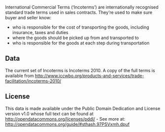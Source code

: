 International Commercial Terms (‘Incoterms’) are internationally recognised standard trade terms used in sales contracts. They’re used to make sure buyer and seller know:

* who is responsible for the cost of transporting the goods, including insurance, taxes and duties
* where the goods should be picked up from and transported to
* who is responsible for the goods at each step during transportation

## Data

The current set of Incoterms is Incoterms 2010. A copy of the full terms is available from http://www.iccwbo.org/products-and-services/trade-facilitation/incoterms-2010/

## License

This data is made available under the Public Domain Dedication and License version v1.0 whose full text can be found at http://opendatacommons.org/licenses/pddl/ - See more at: http://opendatacommons.org/guide/#sthash.97PSVxmh.dpuf